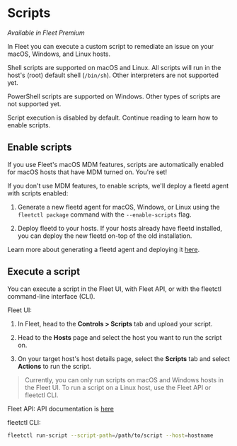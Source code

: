 # Scripts

_Available in Fleet Premium_

In Fleet you can execute a custom script to remediate an issue on your macOS, Windows, and Linux hosts.

Shell scripts are supported on macOS and Linux. All scripts will run in the host's (root) default shell (`/bin/sh`). Other interpreters are not supported yet.

PowerShell scripts are supported on Windows. Other types of scripts are not supported yet.

Script execution is disabled by default. Continue reading to learn how to enable scripts.

## Enable scripts

If you use Fleet's macOS MDM features, scripts are automatically enabled for macOS hosts that have MDM turned on. You're set!

If you don't use MDM features, to enable scripts, we'll deploy a fleetd agent with scripts enabled:

1. Generate a new fleetd agent for macOS, Windows, or Linux using the `fleetctl package` command with the `--enable-scripts` flag. 

2. Deploy fleetd to your hosts. If your hosts already have fleetd installed, you can deploy the new fleetd on-top of the old installation.

Learn more about generating a fleetd agent and deploying it [here](./enroll-hosts.md).

## Execute a script

You can execute a script in the Fleet UI, with Fleet API, or with the fleetctl command-line interface (CLI).

Fleet UI:

1. In Fleet, head to the **Controls > Scripts** tab and upload your script.

2. Head to the **Hosts** page and select the host you want to run the script on.

3. On your target host's host details page, select the **Scripts** tab and select **Actions** to run the script.

> Currently, you can only run scripts on macOS and Windows hosts in the Fleet UI. To run a script on a Linux host, use the Fleet API or fleetctl CLI.

Fleet API: API documentation is [here](https://fleetdm.com/docs/rest-api/rest-api#scripts)

fleetctl CLI:

```sh
fleetctl run-script --script-path=/path/to/script --host=hostname
```

<meta name="pageOrderInSection" value="1508">
<meta name="title" value="Scripts">
<meta name="description" value="Learn how to execute a custom script on macOS, Windows, and Linux hosts in Fleet.">
<meta name="navSection" value="Device management">
